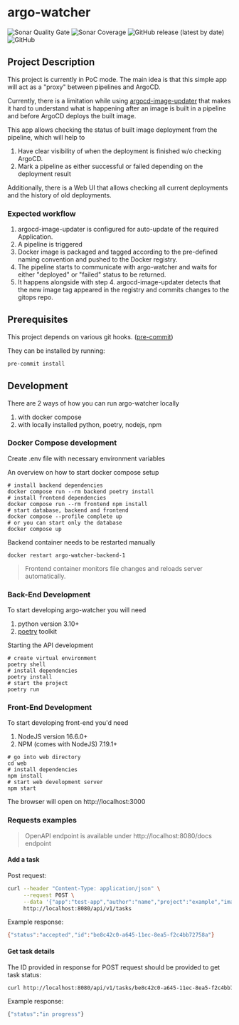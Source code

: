 # argo-watcher
![Sonar Quality Gate](https://img.shields.io/sonar/quality_gate/shini4i_argo-watcher?server=https%3A%2F%2Fsonarcloud.io)
![Sonar Coverage](https://img.shields.io/sonar/coverage/shini4i_argo-watcher?server=https%3A%2F%2Fsonarcloud.io)
![GitHub release (latest by date)](https://img.shields.io/github/v/release/shini4i/argo-watcher)
![GitHub](https://img.shields.io/github/license/shini4i/argo-watcher)

## Project Description

This project is currently in PoC mode. The main idea is that this simple app will act as a "proxy" between pipelines and ArgoCD.

Currently, there is a limitation while using [argocd-image-updater](https://github.com/argoproj-labs/argocd-image-updater) that makes it hard
to understand what is happening after an image is built in a pipeline and before ArgoCD deploys the built image.

This app allows checking the status of built image deployment from the pipeline, which will help to
1) Have clear visibility of when the deployment is finished w/o checking ArgoCD.
2) Mark a pipeline as either successful or failed depending on the deployment result

Additionally, there is a Web UI that allows checking all current deployments and the history of old deployments.

### Expected workflow
1) argocd-image-updater is configured for auto-update of the required Application.
2) A pipeline is triggered
3) Docker image is packaged and tagged according to the pre-defined naming convention and pushed to the Docker registry.
4) The pipeline starts to communicate with argo-watcher and waits for either "deployed" or "failed" status to be returned.
5) It happens alongside with step 4. argocd-image-updater detects that the new image tag appeared in the registry and commits changes to the gitops repo.

## Prerequisites
This project depends on various git hooks. ([pre-commit](https://pre-commit.com))

They can be installed by running:
```bash
pre-commit install
```

## Development

There are 2 ways of how you can run argo-watcher locally
1. with docker compose
2. with locally installed python, poetry, nodejs, npm

### Docker Compose development

Create .env file with necessary environment variables

An overview on how to start docker compose setup
```shell
# install backend dependencies
docker compose run --rm backend poetry install
# install frontend dependencies
docker compose run --rm frontend npm install
# start database, backend and frontend
docker compose --profile complete up
# or you can start only the database
docker compose up
```

Backend container needs to be restarted manually
```shell
docker restart argo-watcher-backend-1
```

> Frontend container monitors file changes and reloads server automatically.

### Back-End Development

To start developing argo-watcher you will need
1. python version 3.10+
2. [poetry](https://python-poetry.org/) toolkit

Starting the API development

```shell
# create virtual environment
poetry shell
# install dependencies
poetry install
# start the project
poetry run
```

### Front-End Development

To start developing front-end you'd need
1. NodeJS version 16.6.0+
2. NPM (comes with NodeJS) 7.19.1+

```shell
# go into web directory
cd web
# install dependencies
npm install
# start web development server
npm start
```

The browser will open on http://localhost:3000

### Requests examples
> OpenAPI endpoint is available under http://localhost:8080/docs endpoint
#### Add a task
Post request:
```bash
curl --header "Content-Type: application/json" \
     --request POST \
     --data '{"app":"test-app","author":"name","project":"example","images":[{"image":"example", "tag":"v1.8.0"}]}' \
     http://localhost:8080/api/v1/tasks
```
Example response:
```bash
{"status":"accepted","id":"be8c42c0-a645-11ec-8ea5-f2c4bb72758a"}
```
#### Get task details
The ID provided in response for POST request should be provided to get task status:
```bash
curl http://localhost:8080/api/v1/tasks/be8c42c0-a645-11ec-8ea5-f2c4bb72758a
```
Example response:
```bash
{"status":"in progress"}
```
